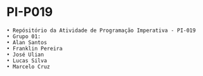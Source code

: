 # PI-P019
    • Repósitório da Atividade de Programação Imperativa - PI-019
    • Grupo 01:
    • Alan Santos
    • Franklin Pereira
    • José Ulian
    • Lucas Silva
    • Marcelo Cruz
